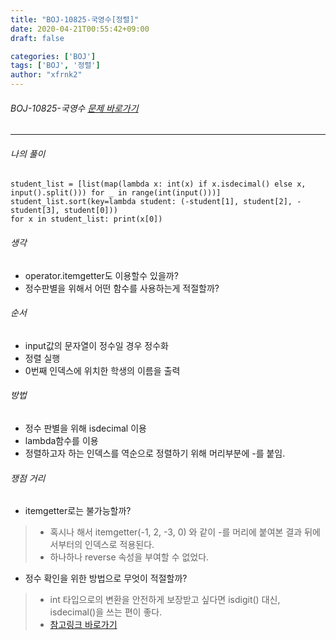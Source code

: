 ```yaml
---
title: "BOJ-10825-국영수[정렬]"
date: 2020-04-21T00:55:42+09:00
draft: false

categories: ['BOJ']
tags: ['BOJ', '정렬']
author: "xfrnk2"
---
```

###### BOJ-10825-국영수 [문제 바로가기](https://www.acmicpc.net/problem/10825)
---
  
###### 나의 풀이
~~~
student_list = [list(map(lambda x: int(x) if x.isdecimal() else x, input().split())) for _ in range(int(input()))]
student_list.sort(key=lambda student: (-student[1], student[2], -student[3], student[0]))
for x in student_list: print(x[0])
~~~
###### 생각
- operator.itemgetter도 이용할수 있을까?
- 정수판별을 위해서 어떤 함수를 사용하는게 적절할까?

###### 순서
- input값의 문자열이 정수일 경우 정수화
- 정렬 실행
- 0번째 인덱스에 위치한 학생의 이름을 출력

###### 방법
+ 정수 판별을 위해 isdecimal 이용
+ lambda함수를 이용
+ 정렬하고자 하는 인덱스를 역순으로 정렬하기 위해 머리부분에 -를 붙임.


###### 쟁점 거리

+ itemgetter로는 불가능할까?

> + 혹시나 해서 itemgetter(-1, 2, -3, 0) 와 같이 -를 머리에 붙여본 결과 뒤에서부터의 인덱스로 적용된다.
> + 하나하나 reverse 속성을 부여할 수 없었다.  
    
+ 정수 확인을 위한 방법으로 무엇이 적절할까?   
   
> + int 타입으로의 변환을 안전하게 보장받고 싶다면 isdigit() 대신, isdecimal()을 쓰는 편이 좋다.
> + [참고링크 바로가기](https://soooprmx.com/archives/10159)


